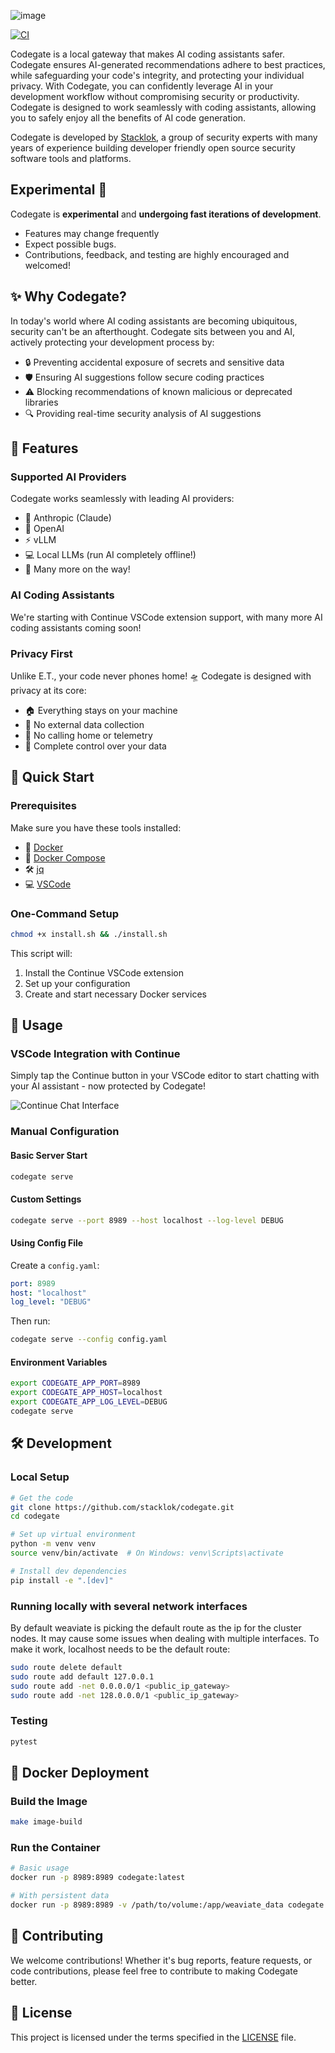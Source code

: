 ![image](https://github.com/user-attachments/assets/ab37063d-039d-4857-be88-231047a7b282)


[![CI](https://github.com/stacklok/codegate/actions/workflows/ci.yml/badge.svg)](https://github.com/stacklok/codegate/actions/workflows/ci.yml)

Codegate is a local gateway that makes AI coding assistants safer. Codegate ensures AI-generated recommendations adhere to best practices, while safeguarding your code's integrity, and protecting your individual privacy. With Codegate, you can confidently leverage AI in your development workflow without compromising security or productivity. Codegate is designed to work seamlessly with coding assistants, allowing you to safely enjoy all the benefits of AI code generation.

Codegate is developed by [Stacklok](https://stacklok.com), a group of security experts with many years of experience building developer friendly open source security software tools and platforms. 

## Experimental 🚧

Codegate is **experimental** and **undergoing fast iterations of development**. 

- Features may change frequently
- Expect possible bugs.  
- Contributions, feedback, and testing are highly encouraged and welcomed!

## ✨ Why Codegate?

In today's world where AI coding assistants are becoming ubiquitous, security can't be an afterthought. Codegate sits between you and AI, actively protecting your development process by:

- 🔒 Preventing accidental exposure of secrets and sensitive data
- 🛡️ Ensuring AI suggestions follow secure coding practices
- ⚠️ Blocking recommendations of known malicious or deprecated libraries
- 🔍 Providing real-time security analysis of AI suggestions

## 🌟 Features

### Supported AI Providers
Codegate works seamlessly with leading AI providers:
- 🤖 Anthropic (Claude)
- 🧠 OpenAI
- ⚡ vLLM
- 💻 Local LLMs (run AI completely offline!)
- 🔮 Many more on the way!

### AI Coding Assistants
We're starting with Continue VSCode extension support, with many more AI coding assistants coming soon!

### Privacy First
Unlike E.T., your code never phones home! 🛸 Codegate is designed with privacy at its core:
- 🏠 Everything stays on your machine
- 🚫 No external data collection
- 🔐 No calling home or telemetry
- 💪 Complete control over your data

## 🚀 Quick Start

### Prerequisites

Make sure you have these tools installed:

- 🐳 [Docker](https://docs.docker.com/get-docker/)
- 🔧 [Docker Compose](https://docs.docker.com/compose/install/)
- 🛠️ [jq](https://stedolan.github.io/jq/download/)
- 💻 [VSCode](https://code.visualstudio.com/download)

### One-Command Setup

```bash
chmod +x install.sh && ./install.sh
```

This script will:
1. Install the Continue VSCode extension
2. Set up your configuration
3. Create and start necessary Docker services

## 🎯 Usage

### VSCode Integration with Continue 

Simply tap the Continue button in your VSCode editor to start chatting with your AI assistant - now protected by Codegate!

![Continue Chat Interface](./static/image.png)

### Manual Configuration

#### Basic Server Start
```bash
codegate serve
```

#### Custom Settings
```bash
codegate serve --port 8989 --host localhost --log-level DEBUG
```

#### Using Config File
Create a `config.yaml`:
```yaml
port: 8989
host: "localhost"
log_level: "DEBUG"
```

Then run:
```bash
codegate serve --config config.yaml
```

#### Environment Variables
```bash
export CODEGATE_APP_PORT=8989
export CODEGATE_APP_HOST=localhost
export CODEGATE_APP_LOG_LEVEL=DEBUG
codegate serve
```

## 🛠️ Development

### Local Setup
```bash
# Get the code
git clone https://github.com/stacklok/codegate.git
cd codegate

# Set up virtual environment
python -m venv venv
source venv/bin/activate  # On Windows: venv\Scripts\activate

# Install dev dependencies
pip install -e ".[dev]"
```

### Running locally with several network interfaces

By default weaviate is picking the default route as the ip for the cluster nodes. It may cause
some issues when dealing with multiple interfaces. To make it work, localhost needs to be the
default route:

```bash
sudo route delete default
sudo route add default 127.0.0.1
sudo route add -net 0.0.0.0/1 <public_ip_gateway>
sudo route add -net 128.0.0.0/1 <public_ip_gateway>
```

### Testing
```bash
pytest
```

## 🐳 Docker Deployment

### Build the Image
```bash
make image-build
```

### Run the Container
```bash
# Basic usage
docker run -p 8989:8989 codegate:latest

# With persistent data
docker run -p 8989:8989 -v /path/to/volume:/app/weaviate_data codegate:latest
```

## 🤝 Contributing

We welcome contributions! Whether it's bug reports, feature requests, or code contributions, please feel free to contribute to making Codegate better.

## 📜 License

This project is licensed under the terms specified in the [LICENSE](LICENSE) file.
